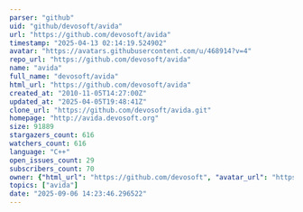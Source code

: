 ```yaml
---
parser: "github"
uid: "github/devosoft/avida"
url: "https://github.com/devosoft/avida"
timestamp: "2025-04-13 02:14:19.524902"
avatar: "https://avatars.githubusercontent.com/u/468914?v=4"
repo_url: "https://github.com/devosoft/avida"
name: "avida"
full_name: "devosoft/avida"
html_url: "https://github.com/devosoft/avida"
created_at: "2010-11-05T14:27:00Z"
updated_at: "2025-04-05T19:48:41Z"
clone_url: "https://github.com/devosoft/avida.git"
homepage: "http://avida.devosoft.org"
size: 91889
stargazers_count: 616
watchers_count: 616
language: "C++"
open_issues_count: 29
subscribers_count: 70
owner: {"html_url": "https://github.com/devosoft", "avatar_url": "https://avatars.githubusercontent.com/u/468914?v=4", "login": "devosoft", "type": "Organization"}
topics: ["avida"]
date: "2025-09-06 14:23:46.296522"
---
```

